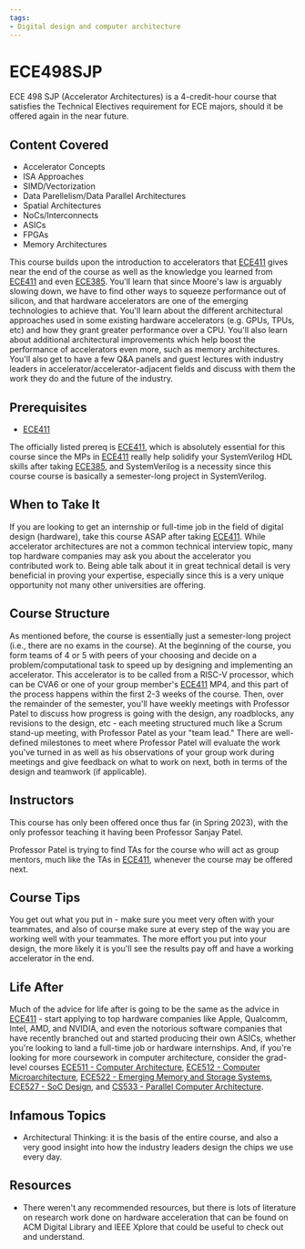 ```yaml
---
tags:
- Digital design and computer architecture
---
```

# ECE498SJP

ECE 498 SJP (Accelerator Architectures) is a 4-credit-hour course that satisfies the Technical Electives requirement for ECE majors, should it be offered again in the near future.

## Content Covered

- Accelerator Concepts
- ISA Approaches
- SIMD/Vectorization
- Data Parellelism/Data Parallel Architectures
- Spatial Architectures
- NoCs/Interconnects
- ASICs
- FPGAs
- Memory Architectures

This course builds upon the introduction to accelerators that [ECE411](ECE411.md) gives near the end of the course as well as the knowledge you learned from [ECE411](ECE411.md) and even [ECE385](ECE385.md). You'll learn that since Moore's law is arguably slowing down, we have to find other ways to squeeze performance out of silicon, and that hardware accelerators are one of the emerging technologies to achieve that. You'll learn about the different architectural approaches used in some existing hardware accelerators (e.g. GPUs, TPUs, etc) and how they grant greater performance over a CPU. You'll also learn about additional architectural improvements which help boost the performance of accelerators even more, such as memory architectures. You'll also get to have a few Q&A panels and guest lectures with industry leaders in accelerator/accelerator-adjacent fields and discuss with them the work they do and the future of the industry.

## Prerequisites

- [ECE411](ECE411.md)

The officially listed prereq is [ECE411](ECE411.md), which is absolutely essential for this course since the MPs in [ECE411](ECE411.md) really help solidify your SystemVerilog HDL skills after taking [ECE385](ECE385.md), and SystemVerilog is a necessity since this course course is basically a semester-long project in SystemVerilog.

## When to Take It

If you are looking to get an internship or full-time job in the field of digital design (hardware), take this course ASAP after taking [ECE411](ECE411.md). While accelerator architectures are not a common technical interview topic, many top hardware companies may ask you about the accelerator you contributed work to. Being able talk about it in great technical detail is very beneficial in proving your expertise, especially since this is a very unique opportunity not many other universities are offering.

## Course Structure

As mentioned before, the course is essentially just a semester-long project (i.e., there are no exams in the course). At the beginning of the course, you form teams of 4 or 5 with peers of your choosing and decide on a problem/computational task to speed up by designing and implementing an accelerator. This accelerator is to be called from a RISC-V processor, which can be CVA6 or one of your group member's [ECE411](ECE411.md) MP4, and this part of the process happens within the first 2-3 weeks of the course. Then, over the remainder of the semester, you'll have weekly meetings with Professor Patel to discuss how progress is going with the design, any roadblocks, any revisions to the design, etc - each meeting structured much like a Scrum stand-up meeting, with Professor Patel as your "team lead." There are well-defined milestones to meet where Professor Patel will evaluate the work you've turned in as well as his observations of your group work during meetings and give feedback on what to work on next, both in terms of the design and teamwork (if applicable).

## Instructors

This course has only been offered once thus far (in Spring 2023), with the only professor teaching it having been Professor Sanjay Patel.

Professor Patel is trying to find TAs for the course who will act as group mentors, much like the TAs in [ECE411](ECE411.md), whenever the course may be offered next.

## Course Tips

You get out what you put in - make sure you meet very often with your teammates, and also of course make sure at every step of the way you are working well with your teammates. The more effort you put into your design, the more likely it is you'll see the results pay off and have a working accelerator in the end.

## Life After

Much of the advice for life after is going to be the same as the advice in [ECE411](ECE411.md) - start applying to top hardware companies like Apple, Qualcomm, Intel, AMD, and NVIDIA, and even the notorious software companies that have recently branched out and started producing their own ASICs, whether you're looking to land a full-time job or hardware internships. And, if you're looking for more coursework in computer architecture, consider the grad-level courses [ECE511 - Computer Architecture](ECE511.md), [ECE512 - Computer Microarchitecture](ECE512.md), [ECE522 - Emerging Memory and Storage Systems](ECE522.md), [ECE527 - SoC Design](ECE527.md), and [CS533 - Parallel Computer Architecture](../CS%20Course%20Offerings/CS533.md).

## Infamous Topics

- Architectural Thinking: it is the basis of the entire course, and also a very good insight into how the industry leaders design the chips we use every day.

## Resources

- There weren't any recommended resources, but there is lots of literature on research work done on hardware acceleration that can be found on ACM Digital Library and IEEE Xplore that could be useful to check out and understand.